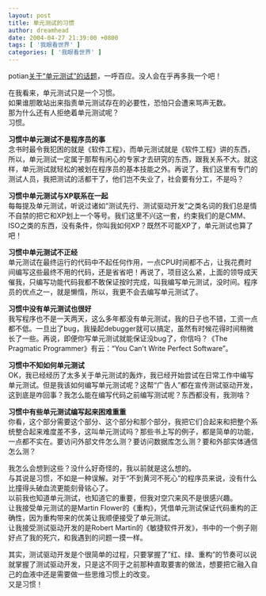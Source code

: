 ```yaml
---
layout: post
title: 单元测试的习惯
author: dreamhead
date: 2004-04-27 21:39:00 +0800
tags: [ '我眼看世界' ]
categories: [ '我眼看世界' ]
---
```


potian[关于“单元测试”的话题](http://www.aspectoriented.org:9080//space/2004-04-26)，一呼百应。没人会在乎再多我一个吧！

在我看来，单元测试只是一个习惯。  
如果谁胆敢站出来指责单元测试存在的必要性，恐怕只会遭来骂声无数。  
那为什么还有人拒绝着单元测试呢？  
习惯。

**习惯中单元测试不是程序员的事**  
念书时最令我犯困的就是《软件工程》，而单元测试就是《软件工程》讲的东西，所以，单元测试一定属于那帮有闲心的专家才去研究的东西，跟我关系不大。就这样，单元测试就轻松的被划在程序员的基本技能之外。再说了，我们这里有专门的测试人员，我把测试的活都干了，他们岂不失业了，社会要有分工，不是吗？

**习惯中单元测试与XP联系在一起**  
每每提及单元测试，听说过诸如“测试先行、测试驱动开发”之类名词的我们总是情不自禁的把它和XP划上一个等号。我们这里不兴这一套，约束我们的是CMM、ISO之类的东西，没有条件，你叫我如何XP？既然不可能XP了，单元测试也算了吧！

**习惯中单元测试不正经**  
单元测试在最终运行的代码中不起任何作用，一点CPU时间都不占，让我花费时间编写这些最终不用的代码，还是省省吧！再说了，项目这么紧，上面的领导成天催我，只编写功能代码我都不敢保证按时完成，叫我编写单元测试，没时间。程序员的优点之一，就是懒惰，所以，我更不会去编写单元测试了。

**习惯中没有单元测试也很好**  
我写程序也不是一天两天，这么多年都没有单元测试，我的日子也不错，工资一点都不低。一旦出了bug，我操起debugger就可以搞定，虽然有时候花得时间稍微长了一些。再说，即便你写单元测试就能保证没bug了，你信吗？《The Pragmatic Programmer》有云：“You Can't Write Perfect Software”。

**习惯中不知如何单元测试**  
OK，我已经经历了太多关于单元测试的轰炸，我已经开始尝试在日常工作中编写单元测试。但是我该如何编写单元测试呢？这帮“广告人”都在宣传测试驱动开发，这到底是咋回事？我怎么能在编写代码之前编写测试呢？东西都没有，我测啥？

**习惯中有些单元测试编写起来困难重重**  
你看，这个部分需要这个部分、这个部分和那个部分，我把它们合起来和把整个系统整合起来难度差不多，这叫单元测试吗？那些书上写的例子，都是简单的功能，一点都不实在。要访问外部文件怎么测？要访问数据库怎么测？要和外部实体通信怎么测？

我怎么会想到这些？没什么好奇怪的，我以前就是这么想的。  
与其说是习惯，不如是一种误解。对于“不到黄河不死心”的程序员来说，没有什么比撞得头破血流更能刻骨铭心了。  
以前我也知道单元测试，也知道它的重要，但我对空穴来风不是很感兴趣。  
让我接受单元测试的是Martin Flower的《重构》，凭借单元测试保证代码重构的正确性，因为重构带来的优美让我顺便接受了单元测试。  
让我接受测试驱动开发的是Robert Martin的《敏捷软件开发》，书中的一个例子刚好点了我的死穴，和我遇到的问题一摸一样。

其实，测试驱动开发是个很简单的过程，只要掌握了”红、绿、重构”的节奏可以说就掌握了测试驱动开发，只是这不同于之前那种直取要害的做法，想要把它融入自己的血液中还是需要做一些思维习惯上的改变。  
又是习惯！



